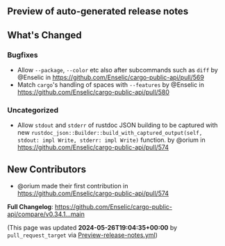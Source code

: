 ## Preview of auto-generated release notes
<!-- Release notes generated using configuration in .github/release.yml at main -->

## What's Changed
### Bugfixes
* Allow `--package`, `--color` etc also after subcommands such as `diff` by @Enselic in https://github.com/Enselic/cargo-public-api/pull/569
* Match `cargo`'s handling of spaces with `--features` by @Enselic in https://github.com/Enselic/cargo-public-api/pull/580
### Uncategorized
* Allow `stdout` and `stderr` of rustdoc JSON building to be captured with new `rustdoc_json::Builder::build_with_captured_output(self, stdout: impl Write, stderr: impl Write)` function. by @orium in https://github.com/Enselic/cargo-public-api/pull/574

## New Contributors
* @orium made their first contribution in https://github.com/Enselic/cargo-public-api/pull/574

**Full Changelog**: https://github.com/Enselic/cargo-public-api/compare/v0.34.1...main


(This page was updated **2024-05-26T19:04:35+00:00** by `pull_request_target` via [Preview-release-notes.yml](https://github.com/Enselic/cargo-public-api/actions/runs/9245544351))
